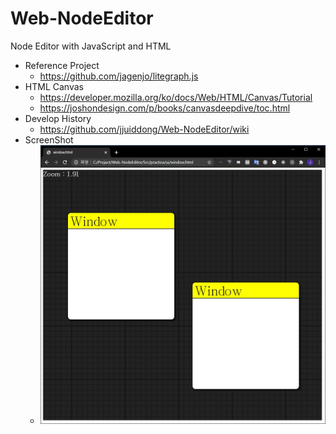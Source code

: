 # Web-NodeEditor
Node Editor with JavaScript and HTML

- Reference Project
  - https://github.com/jagenjo/litegraph.js
- HTML Canvas
  - https://developer.mozilla.org/ko/docs/Web/HTML/Canvas/Tutorial
  - https://joshondesign.com/p/books/canvasdeepdive/toc.html
- Develop History
  - https://github.com/jjuiddong/Web-NodeEditor/wiki
- ScreenShot
  - <img src="https://github.com/jjuiddong/Web-NodeEditor/blob/master/Doc/zoom.jpg?raw=true" width="500px"/>
  
